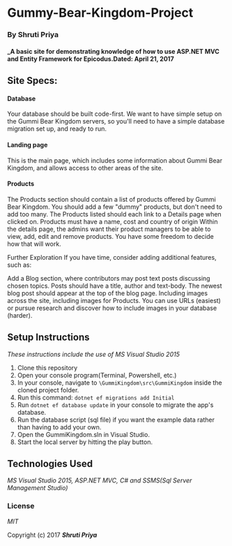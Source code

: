 # Gummy-Bear-Kingdom-Project
###  By Shruti Priya
#### _A basic site for demonstrating knowledge of how to use  ASP.NET MVC and Entity Framework for Epicodus.Dated: April 21, 2017

## Site Specs: 
#### Database

Your database should be built code-first. We want to have simple setup on the Gummi Bear Kingdom servers, so you'll need to have a simple database migration set up, and ready to run.

#### Landing page

This is the main page, which includes some information about Gummi Bear Kingdom, and allows access to other areas of the site.

#### Products

The Products section should contain a list of products offered by Gummi Bear Kingdom. You should add a few "dummy" products, but don't need to add too many. The Products listed should each link to a Details page when clicked on. Products must have a name, cost and country of origin Within the details page, the admins want their product managers to be able to view, add, edit and remove products. You have some freedom to decide how that will work.

Further Exploration
If you have time, consider adding additional features, such as:

Add a Blog section, where contributors may post text posts discussing chosen topics. Posts should have a title, author and text-body. The newest blog post should appear at the top of the blog page.
Including images across the site, including images for Products. You can use URLs (easiest) or pursue research and discover how to include images in your database (harder).

## Setup Instructions

_These instructions include the use of MS Visual Studio 2015_

1. Clone this repository
2. Open your console program(Terminal, Powershell, etc.)
3. In your console, navigate to `\GummiKingdom\src\GummiKingdom` inside the cloned project folder.
4. Run this command: `dotnet ef migrations add Initial` 
4. Run `dotnet ef database update` in your console to migrate the app's database.
5. Run the database script (sql file) if you want the example data rather than having to add your own.
6. Open the GummiKingdom.sln in Visual Studio. 
7. Start the local server by hitting the play button.

## Technologies Used

_MS Visual Studio 2015, ASP.NET MVC, C# and SSMS(Sql Server Management Studio)_


### License

*MIT*

Copyright (c) 2017 **_Shruti Priya_**
